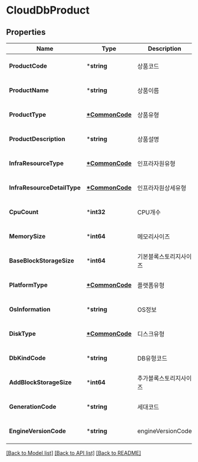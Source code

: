 # CloudDbProduct

## Properties
Name | Type | Description | Notes
------------ | ------------- | ------------- | -------------
**ProductCode** | ***string** | 상품코드 | [optional] [default to null]
**ProductName** | ***string** | 상품이름 | [optional] [default to null]
**ProductType** | **[*CommonCode](CommonCode.md)** | 상품유형 | [optional] [default to null]
**ProductDescription** | ***string** | 상품설명 | [optional] [default to null]
**InfraResourceType** | **[*CommonCode](CommonCode.md)** | 인프라자원유형 | [optional] [default to null]
**InfraResourceDetailType** | **[*CommonCode](CommonCode.md)** | 인프라자원상세유형 | [optional] [default to null]
**CpuCount** | ***int32** | CPU개수 | [optional] [default to null]
**MemorySize** | ***int64** | 메모리사이즈 | [optional] [default to null]
**BaseBlockStorageSize** | ***int64** | 기본블록스토리지사이즈 | [optional] [default to null]
**PlatformType** | **[*CommonCode](CommonCode.md)** | 플랫폼유형 | [optional] [default to null]
**OsInformation** | ***string** | OS정보 | [optional] [default to null]
**DiskType** | **[*CommonCode](CommonCode.md)** | 디스크유형 | [optional] [default to null]
**DbKindCode** | ***string** | DB유형코드 | [optional] [default to null]
**AddBlockStorageSize** | ***int64** | 추가블록스토리지사이즈 | [optional] [default to null]
**GenerationCode** | ***string** | 세대코드 | [optional] [default to null]
**EngineVersionCode** | ***string** | engineVersionCode | [optional] [default to null]

[[Back to Model list]](../README.md#documentation-for-models) [[Back to API list]](../README.md#documentation-for-api-endpoints) [[Back to README]](../README.md)


